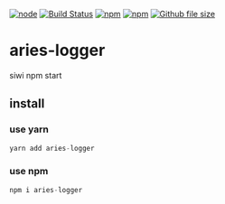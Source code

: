 [![node](https://img.shields.io/node/v/aries-logger.svg)](https://www.npmjs.com/package/aries-logger)
[![Build Status](https://travis-ci.org/siwilizhao/aries-logger.svg?branch=master)](https://travis-ci.org/siwilizhao/aries-logger)
[![npm](https://img.shields.io/npm/v/aries-logger.svg)](https://www.npmjs.com/package/aries-logger)
[![npm](https://img.shields.io/npm/dt/aries-logger.svg)](https://www.npmjs.com/package/aries-logger)
[![Github file size](https://img.shields.io/github/size/siwilizhao/aries-logger/lib/client.js.svg)](https://github.com/siwilizhao/aries-logger/lib/client.js)


# aries-logger
siwi npm start

## install

### use yarn 

```js
yarn add aries-logger
```
### use npm
```js
npm i aries-logger
```

## 